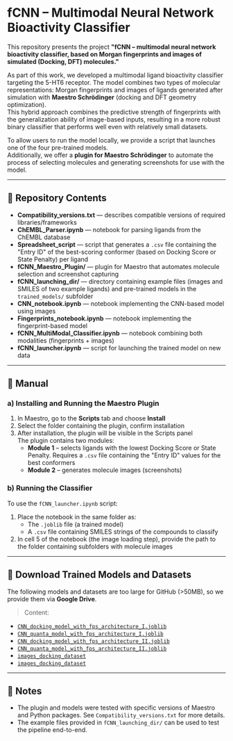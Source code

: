 # fCNN – Multimodal Neural Network Bioactivity Classifier

This repository presents the project **"fCNN – multimodal neural network bioactivity classifier, based on Morgan fingerprints and images of simulated (Docking, DFT) molecules."**

As part of this work, we developed a multimodal ligand bioactivity classifier targeting the 5-HT6 receptor. The model combines two types of molecular representations: Morgan fingerprints and images of ligands generated after simulation with **Maestro Schrödinger** (docking and DFT geometry optimization).  
This hybrid approach combines the predictive strength of fingerprints with the generalization ability of image-based inputs, resulting in a more robust binary classifier that performs well even with relatively small datasets.

To allow users to run the model locally, we provide a script that launches one of the four pre-trained models.  
Additionally, we offer a **plugin for Maestro Schrödinger** to automate the process of selecting molecules and generating screenshots for use with the model.

---

## 📁 Repository Contents

- **Compatibility_versions.txt** — describes compatible versions of required libraries/frameworks  
- **ChEMBL_Parser.ipynb** — notebook for parsing ligands from the ChEMBL database  
- **Spreadsheet_script** — script that generates a `.csv` file containing the "Entry ID" of the best-scoring conformer (based on Docking Score or State Penalty) per ligand  
- **fCNN_Maestro_Plugin/** — plugin for Maestro that automates molecule selection and screenshot capturing  
- **fCNN_launching_dir/** — directory containing example files (images and SMILES of two example ligands) and pre-trained models in the `trained_models/` subfolder  
- **CNN_notebook.ipynb** — notebook implementing the CNN-based model using images  
- **Fingerprints_notebook.ipynb** — notebook implementing the fingerprint-based model  
- **fCNN_MultiModal_Classifier.ipynb** — notebook combining both modalities (fingerprints + images)  
- **fCNN_launcher.ipynb** — script for launching the trained model on new data

---

## 🧪 Manual

### a) Installing and Running the Maestro Plugin

1. In Maestro, go to the **Scripts** tab and choose **Install**
2. Select the folder containing the plugin, confirm installation
3. After installation, the plugin will be visible in the Scripts panel  
   The plugin contains two modules:
   - **Module 1** – selects ligands with the lowest Docking Score or State Penalty. Requires a `.csv` file containing the "Entry ID" values for the best conformers
   - **Module 2** – generates molecule images (screenshots)

### b) Running the Classifier

To use the `fCNN_launcher.ipynb` script:

1. Place the notebook in the same folder as:
   - The `.joblib` file (a trained model)
   - A `.csv` file containing SMILES strings of the compounds to classify
2. In cell 5 of the notebook (the image loading step), provide the path to the folder containing subfolders with molecule images

---

## 🔗 Download Trained Models and Datasets

The following models and datasets are too large for GitHub (>50MB), so we provide them via **Google Drive**.  
> Content:
- [`CNN_docking_model_with_fps_architecture_I.joblib`](https://drive.google.com/uc?export=download&id=1yRvpoXy-rWkkOanDVh_lElgbVpl-9Yop)
- [`CNN_quanta_model_with_fps_architecture_I.joblib`](https://drive.google.com/uc?export=download&id=1laCxwhyFIoL4OQc5woNWkvESPL7hWRGR)
- [`CNN_docking_model_with_fps_architecture_II.joblib`](https://drive.google.com/uc?export=download&id=1f4SlOxRQHCDQiCXcJ-nJqoauLLmxows8)
- [`CNN_quanta_model_with_fps_architecture_II.joblib`](https://drive.google.com/uc?export=download&id=1kJoNoc_p4cGq4OsWfmK6xjgQSr5B5eK1)
- [`images_docking_dataset`](https://drive.google.com/drive/folders/1WUnSwanPpYyr6kFXQ8_V7coV-05ElDXI?usp=sharing)
- [`images_docking_dataset`](https://drive.google.com/drive/folders/1UUdqdmCkI5IUQm47YODi9390a9fiM45P?usp=sharing)    
---

## 📌 Notes

- The plugin and models were tested with specific versions of Maestro and Python packages. See `Compatibility_versions.txt` for more details.
- The example files provided in `fCNN_launching_dir/` can be used to test the pipeline end-to-end.
